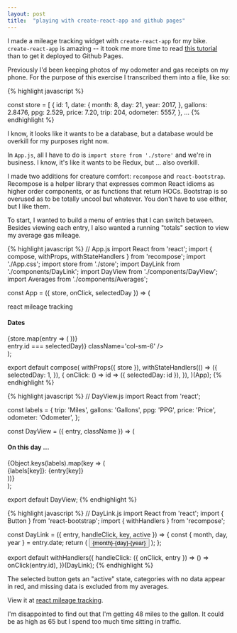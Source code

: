 ```yaml
---
layout: post
title:  "playing with create-react-app and github pages"
---
```


I made a mileage tracking widget with `create-react-app` for my bike.  `create-react-app` is amazing -- it took me more time to read [this tutorial][deploying-react] than to get it deployed to Github Pages.

Previously I'd been keeping photos of my odometer and gas receipts on my phone.  For the purpose of this exercise I transcribed them into a file, like so:

{% highlight javascript %}
<!-- store.js -->

const store = [
  {
    id: 1,
    date: {
      month: 8,
      day: 21,
      year: 2017,
    },
    gallons: 2.8476,
    ppg: 2.529,
    price: 7.20,
    trip: 204,
    odometer: 5557,
  },
  ...
{% endhighlight %}

I know, it looks like it wants to be a database, but a database would be overkill for my purposes right now.  

In `App.js`, all I have to do is `import store from './store'` and we're in business.  I know, it's like it wants to be Redux, but ... also overkill.

I made two additions for creature comfort: `recompose` and `react-bootstrap`.  Recompose is a helper library that expresses common React idioms as higher order components, or as functions that return HOCs.  Bootstrap is so overused as to be totally uncool but whatever.  You don't have to use either, but I like them.

To start, I wanted to build a menu of entries that I can switch between.  Besides viewing
each entry, I also wanted a running "totals" section to view my average gas mileage.

{% highlight javascript %}
// App.js
import React from 'react';
import { compose, withProps, withStateHandlers } from 'recompose';
import './App.css';
import store from './store';
import DayLink from './components/DayLink';
import DayView from './components/DayView';
import Averages from './components/Averages';

const App = ({ store, onClick, selectedDay }) => (
  <div className="App">
    <div className="App-header lead">
      react mileage tracking
    </div>
    <div className='container'>
      <div className='row'>
        <div className='col-sm-2'>
          <h4>Dates</h4>
          {store.map(entry => (
            <DayLink
              entry={entry}
              key={entry.id}
              onClick={onClick}
              active={selectedDay === entry.id}
            />
          ))}
        </div>
        <DayView
          entry={store.find(entry => entry.id === selectedDay)}
          className='col-sm-6'
        />
        <Averages
          store={store}
          className='col-sm-6'
        />
      </div>
    </div>
  </div>
);

export default compose(
  withProps({ store }),
  withStateHandlers(() => ({
    selectedDay: 1,
  }), {
    onClick: () => id => ({ selectedDay: id }),
  }),
)(App);
{% endhighlight %}


{% highlight javascript %}
// DayView.js
import React from 'react';

const labels = {
  trip: 'Miles',
  gallons: 'Gallons',
  ppg: 'PPG',
  price: 'Price',
  odometer: 'Odometer',
};

const DayView = ({ entry, className }) => (
  <div className={className}>
    <h4>On this day ... </h4>
    {Object.keys(labels).map(key => (
      <div className={entry[key] ? 'text' : 'text-danger'}>
        {labels[key]}: {entry[key]}
      </div>
    ))}
  </div>
);

export default DayView;
{% endhighlight %}

{% highlight javascript %}
// DayLink.js
import React from 'react';
import { Button } from 'react-bootstrap';
import { withHandlers } from 'recompose';

const DayLink = ({ entry, handleClick, key, active }) => {
  const { month, day, year } = entry.date;
  return (
    <Button
      className='DayLink-button'
      key={key}
      onClick={handleClick}
      active={active}
    >
      {month}-{day}-{year}
    </Button>
  );
};

export default withHandlers({
  handleClick: ({ onClick, entry }) => () => onClick(entry.id),
})(DayLink);
{% endhighlight %}

The selected button gets an "active" state, categories with no data appear in red, and missing data is excluded from my averages.

View it at [react mileage tracking](react-mileage-tracking-1).

I'm disappointed to find out that I'm getting 48 miles to the gallon.  It could be as high as 65 but I spend too much time sitting in traffic.

[deploying-react]: https://medium.freecodecamp.org/surge-vs-github-pages-deploying-a-create-react-app-project-c0ecbf317089
[react-mileage-tracking-1]: https://jesswray.com/react-mileage-tracking-1
